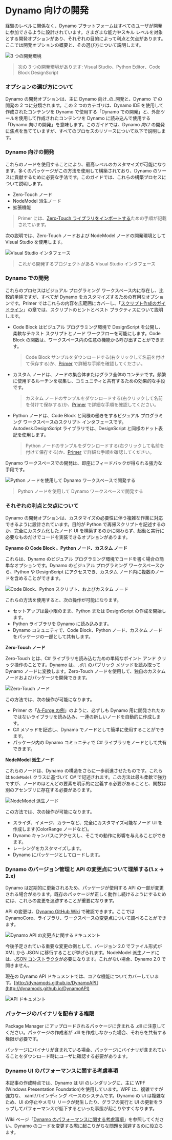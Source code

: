 # Dynamo 向けの開発

経験のレベルに関係なく、Dynamo プラットフォームはすべてのユーザが開発に参加できるように設計されています。さまざまな能力やスキル レベルを対象とする開発オプションがあり、それぞれの目的によって利点と欠点があります。ここでは開発オプションの概要と、その選び方について説明します。

![3 つの開発環境](images/developing-for-dynamo.png)

> 次の 3 つの開発環境があります: Visual Studio、Python Editor、Code Block DesignScript

### オプションの選び方について <a href="#what-are-my-options" id="what-are-my-options"></a>

Dynamo の開発オプションは、主に Dynamo 向け_の_開発と、Dynamo _で_ の開発の 2 つに分類されます。この 2 つのカテゴリは、Dynamo IDE を使用して作成されたコンテンツを Dynamo で使用する「Dynamo での開発」と、外部ツールを使用して作成されたコンテンツを Dynamo に読み込んで使用する「Dynamo 向けの開発」を意味します。このガイドでは、Dynamo _向け_ の開発に焦点を当てていますが、すべてのプロセスのリソースについて以下で説明します。

### Dynamo 向けの開発<a href="#for-dynamo" id="for-dynamo"></a>

これらのノードを使用することにより、最高レベルのカスタマイズが可能になります。多くのパッケージがこの方法を使用して構築されており、Dynamo のソースに貢献するために必要な手法です。このガイドでは、これらの構築プロセスについて説明します。

* Zero-Touch ノード
* NodeModel 派生ノード
* 拡張機能

> Primer には、[Zero-Touch ライブラリをインポートする](https://primer2.dynamobim.org/v/ja/6_custom_nodes_and_packages/6-2_packages/5-zero-touch)ための手順が記載されています。

次の説明では、Zero-Touch ノードおよび NodeModel ノードの開発環境として Visual Studio を使用します。

![Visual Studio インタフェース](images/vs-devenv.jpg)

> これから開発するプロジェクトがある Visual Studio インタフェース

### Dynamo での開発<a href="#in-dynamo" id="in-dynamo"></a>

これらのプロセスはビジュアル プログラミング ワークスペース内に存在し、比較的単純ですが、すべてが Dynamo をカスタマイズするための有用なオプションです。Primer ではこれらの内容を広範囲にカバーし、「[スクリプト作成のガイドライン](../../9\_best\_practices/2-scripting-strategies.md)」の章では、スクリプトのヒントとベスト プラクティスについて説明します。

*   Code Block はビジュアル プログラミング環境で DesignScript を公開し、柔軟なテキスト スクリプトとノード ワークフローを可能にします。Code Block の関数は、ワークスペース内の任意の機能から呼び出すことができます。

    > Code Block サンプルをダウンロードする(右クリックして名前を付けて保存する)か、[Primer](https://primer2.dynamobim.org/v/ja/8_coding_in_dynamo/8-1_code-blocks-and-design-script/1-what-is-a-code-block) で詳細な手順を確認してください。
*   カスタム ノードは、ノードの集合体またはグラフ全体のコンテナです。頻繁に使用するルーチンを収集し、コミュニティと共有するための効果的な手段です。

    > カスタム ノードのサンプルをダウンロードする(右クリックして名前を付けて保存する)か、[Primer](https://primer2.dynamobim.org/v/ja/6_custom_nodes_and_packages/6-1_custom-nodes/1-introduction) で詳細な手順を確認してください。
*   Python ノードは、Code Block と同様の働きをするビジュアル プログラミング ワークスペースのスクリプト インタフェースです。Autodesk.DesignScript ライブラリでは、DesignScript と同様のドット表記を使用します。

    > Python ノードのサンプルをダウンロードする(右クリックして名前を付けて保存する)か、[Primer](https://primer2.dynamobim.org/v/ja/8_coding_in_dynamo/8-3_python) で詳細な手順を確認してください。

Dynamo ワークスペースでの開発は、即座にフィードバックが得られる強力な手段です。

![Python ノードを使用して Dynamo ワークスペースで開発する](images/python-example.jpg)

> Python ノードを使用して Dynamo ワークスペースで開発する

### それぞれの利点と欠点について <a href="#what-are-the-advantagesdisadvantages-of-each" id="what-are-the-advantagesdisadvantages-of-each"></a>

Dynamo の開発オプションは、カスタマイズの必要性に伴う複雑な作業に対応できるように設計されています。目的が Python で再帰スクリプトを記述するのか、完全にカスタム化したノード UI を構築するのかに関わらず、起動と実行に必要なものだけでコードを実装できるオプションがあります。

**Dynamo の Code Block 、Python ノード、カスタム ノード**

これらは、Dynamo のビジュアル プログラミング環境でコードを書く場合の簡単なオプションです。Dynamo のビジュアル プログラミング ワークスペースから、Python や DesignScript にアクセスでき、カスタム ノード内に複数のノードを含めることができます。

![Code Block、Python スクリプト、およびカスタム ノード](images/Development-Icons.png)

これらの方法を使用すると、次の操作が可能になります。

* セットアップは最小限のまま、Python または DesignScript の作成を開始します。
* Python ライブラリを Dynamo に読み込みます。
* Dynamo コミュニティで、Code Block、Python ノード、カスタム ノードをパッケージの一部として共有します。

**Zero-Touch ノード**

Zero-Touch とは、C# ライブラリを読み込むための単純なポイント アンド クリック操作のことです。Dynamo は、`.dll` のパブリック メソッドを読み取って Dynamo ノードに変換します。Zero-Touch ノードを使用して、独自のカスタム ノードおよびパッケージを開発できます。

![Zero-Touch ノード](images/ZTImport.png)

この方法では、次の操作が可能になります。

* Primer の「[A-Forge の例](../../6\_custom\_nodes\_and\_packages/6-2\_packages/5-zero-touch.md#case-study-importing-aforge)」のように、必ずしも Dynamo 用に開発されたのではないライブラリを読み込み、一連の新しいノードを自動的に作成します。
* C# メソッドを記述し、Dynamo でノードとして簡単に使用することができます。
* パッケージ内の Dynamo コミュニティで C# ライブラリをノードとして共有できます。

**NodeModel 派生ノード**

これらのノードは、Dynamo の構造をさらに一歩前進させたものです。これらは `NodeModel` クラスに基づいて C# で記述されます。この方法は最も柔軟で強力ですが、ノードのほとんどの要素を明示的に定義する必要があることと、関数は別のアセンブリに存在する必要があります。

![NodeModel 派生ノード ](images/Development-Icons-NodeModel.png)

この方法では、次の操作が可能になります。

* スライダ、イメージ、カラーなど、完全にカスタマイズ可能なノード UI を作成します(ColorRange ノードなど)。
* Dynamo キャンバスにアクセスし、そこでの動作に影響を与えることができます。
* レーシングをカスタマイズします。
* Dynamo にパッケージとしてロードします。

### Dynamo のバージョン管理と API の変更点について理解する(1.x → 2.x) <a href="#understanding-dynamo-versioning-and-api-changes-1x-2x" id="understanding-dynamo-versioning-and-api-changes-1x-2x"></a>

Dynamo は定期的に更新されるため、パッケージが使用する API の一部が変更される場合があります。既存のパッケージが正しく動作し続けるようにするためには、これらの変更を追跡することが重要になります。

API の変更は、[Dynamo GitHub Wiki](https://github.com/DynamoDS/Dynamo/wiki/API-Changes) で確認できます。ここでは DynamoCore、ライブラリ、ワークスペースの変更点について調べることができます。

![Dynamo API の変更点に関するドキュメント](images/api-changes.jpg)

今後予定されている重要な変更の例として、バージョン 2.0 でファイル形式が XML から JSON に移行することが挙げられます。NodeModel 派生ノードには、[JSON コンストラクタ](https://github.com/DynamoDS/Dynamo/wiki/Write-a-Json-Constructor-for-a-NodeModel-Node)が必要になります。これがない場合、Dynamo 2.0 で開きません。

現在の Dynamo API ドキュメントでは、コアな機能についてカバーしています。[http://dynamods.github.io/DynamoAPI](http://dynamods.github.io/DynamoAPI)

![API ドキュメント](images/api-docs.jpg)

### パッケージのバイナリを配布する権限 <a href="#permission-to-distribute-binaries-in-a-package" id="permission-to-distribute-binaries-in-a-package"></a>

Package Manager にアップロードされるパッケージに含まれる .dll に注意してください。パッケージの作成者が .dll を作成しなかった場合、それらを共有する権限が必要です。

パッケージにバイナリが含まれている場合、パッケージにバイナリが含まれていることをダウンロード時にユーザに確認する必要があります。

### Dynamo UI のパフォーマンスに関する考慮事項
本記事の作成時点では、Dynamo は UI のレンダリングに、主に WPF (Windows Presentation Foundation)を使用しています。WPF は、複雑ですが強力な、 xaml/バインディング ベースのシステムです。Dynamo の UI は複雑なため、UI の停止やメモリ リークが発生したり、グラフの実行と UI の更新をラップしてパフォーマンスが低下するといった事態が起こりやすくなります。

Wiki ページ「[Dynamo のパフォーマンスに関する考慮事項](https://github.com/DynamoDS/Dynamo/wiki/Dynamo-UI-Performance)」を参照してください。Dynamo のコードを変更する際に起こりがちな問題を回避するのに役立ちます。